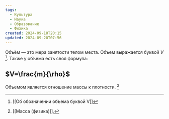 ```yaml
---
tags:
  - Культура
  - Наука
  - Образование
  - Физика
created: 2024-09-18T20:15
updated: 2024-09-20T07:56
---
```

Объём — это мера занятости телом места.
Объем выражается буквой $V$ [^1].
Также у объема есть своя формула:
## $V=\frac{m}{\rho}$ 
Объемом является отношение массы к плотности. [^2]

[^1]: [[Об обозначении объема буквой V]]
[^2]: [[Масса (физика)]],

